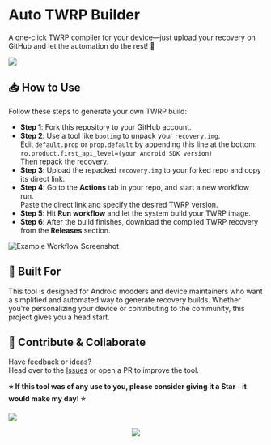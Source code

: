 # Auto TWRP Builder

A one-click TWRP compiler for your device—just upload your recovery on GitHub and let the automation do the rest! 🔧

[<img src="https://github.com/user-attachments/assets/placeholder-banner">](https://github.com/ColdWindScholar/Auto-Twrp-Builder)

## 📥 How to Use

Follow these steps to generate your own TWRP build:

- **Step 1**: Fork this repository to your GitHub account.
- **Step 2**: Use a tool like `bootimg` to unpack your `recovery.img`.  
  Edit `default.prop` or `prop.default` by appending this line at the bottom:  
  `ro.product.first_api_level=(your Android SDK version)`  
  Then repack the recovery.
- **Step 3**: Upload the repacked `recovery.img` to your forked repo and copy its direct link.
- **Step 4**: Go to the **Actions** tab in your repo, and start a new workflow run.  
  Paste the direct link and specify the desired TWRP version.
- **Step 5**: Hit **Run workflow** and let the system build your TWRP image.
- **Step 6**: After the build finishes, download the compiled TWRP recovery from the **Releases** section.

![Example Workflow Screenshot](https://github.com/user-attachments/assets/placeholder-screenshot)

## 🧪 Built For

This tool is designed for Android modders and device maintainers who want a simplified and automated way to generate recovery builds. Whether you're personalizing your device or contributing to the community, this project gives you a head start.

## 🤝 Contribute & Collaborate

Have feedback or ideas?  
Head over to the [Issues](https://github.com/ColdWindScholar/Auto-Twrp-Builder/issues) or open a PR to improve the tool.

**⭐ If this tool was of any use to you, please consider giving it a Star - it would make my day! ⭐**

[<img src="https://img.shields.io/badge/GitHub-Actions-blue?style=for-the-badge&logo=github-actions&logoColor=white">](https://github.com/ColdWindScholar/Auto-Twrp-Builder/actions)

<div align="center">
  <img src="https://capsule-render.vercel.app/api?type=waving&color=gradient&height=100&section=footer" />
</div>
